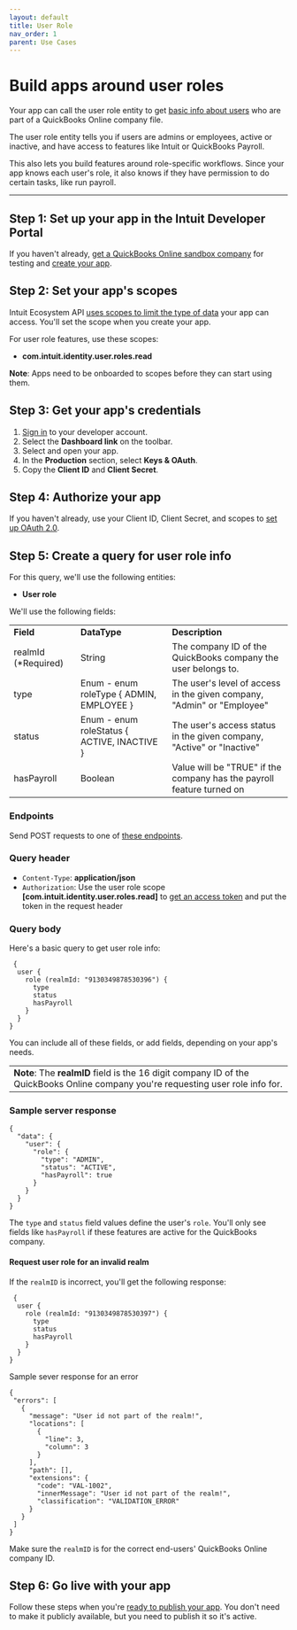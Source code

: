 ```yaml
---
layout: default
title: User Role
nav_order: 1
parent: Use Cases
---
```


<!-- Copy and paste the converted output. -->

<!-----
NEW: Check the "Suppress top comment" option to remove this info from the output.

Conversion time: 0.68 seconds.


Using this Markdown file:

1. Paste this output into your source file.
2. See the notes and action items below regarding this conversion run.
3. Check the rendered output (headings, lists, code blocks, tables) for proper
   formatting and use a linkchecker before you publish this page.

Conversion notes:

* Docs to Markdown version 1.0β29
* Tue Dec 01 2020 13:22:42 GMT-0800 (PST)
* Source doc: Role API (copy)
* Tables are currently converted to HTML tables.
----->

# Build apps around user roles

Your app can call the user role entity to get [basic info about users](https://quickbooks.intuit.com/learn-support/en-us/set-up-users/user-types-in-quickbooks-online/00/186238) who are part of a QuickBooks Online company file. 

The user role entity tells you if users are admins or employees, active or inactive, and have access to features like Intuit or QuickBooks Payroll. 

This also lets you build features around role-specific workflows. Since your app knows each user's role, it also knows if they have permission to do certain tasks, like run payroll. 

---

## Step 1: Set up your app in the Intuit Developer Portal

If you haven't already, [get a QuickBooks Online sandbox company](../../getting-started/authentication/) for testing and [create your app](../../getting-started/authentication/).

## Step 2: Set your app's scopes

Intuit Ecosystem API [uses scopes to limit the type of data](../../getting-started/scopes/) your app can access. You'll set the scope when you create your app.

For user role features, use these scopes:
* **com.intuit.identity.user.roles.read**

**Note**: Apps need to be onboarded to scopes before they can start using them. 

## Step 3: Get your app's credentials

1. [Sign in](https://developer.intuit.com/app/developer/myapps) to your developer account.
2. Select the **Dashboard link** on the toolbar. 
3. Select and open your app. 
4. In the **Production** section, select **Keys & OAuth**. 
5. Copy the **Client ID** and **Client Secret**. 

## Step 4: Authorize your app

If you haven't already, use your Client ID, Client Secret, and scopes to [set up OAuth 2.0](https://developer.intuit.com/app/developer/qbo/docs/develop/authentication-and-authorization/oauth-2.0). 

## Step 5: Create a query for user role info

For this query, we'll use the following entities:

* **User role**

We'll use the following fields:

<table>
  <tr>
   <td><strong>Field</strong>
   </td>
   <td><strong>DataType</strong>
   </td>
   <td><strong>Description</strong>
   </td>
  </tr>
  <tr>
   <td>realmId
(*Required)
   </td>
   <td>String
   </td>
   <td>The company ID of the QuickBooks company the user belongs to.
   </td>
  </tr>
  <tr>
   <td>type
   </td>
   <td>Enum - enum roleType {
      ADMIN, EMPLOYEE
    }
   </td>
   <td>The user's level of access in the given company, "Admin" or "Employee"
   </td>
  </tr>
  <tr>
   <td>status
   </td>
   <td>Enum - enum roleStatus { 
      ACTIVE, INACTIVE
   }
   </td>
   <td>The user's access status in the given company, "Active" or "Inactive"
   </td>
  </tr>
  <tr>
   <td>hasPayroll
   </td>
   <td>Boolean
   </td>
   <td>Value will be "TRUE" if the company has the payroll feature turned on
   </td>
  </tr>
</table> 

### Endpoints

Send POST requests to one of [these endpoints](../../getting-started/endpoints/).

### Query header
* `Content-Type`: **application/json**
* `Authorization`: Use the user role scope **[com.intuit.identity.user.roles.read]** to [get an access token](https://developer.intuit.com/app/developer/qbo/docs/develop/authentication-and-authorization/oauth-2.0) and put the token in the request header

### Query body

Here's a basic query to get user role info: 
```
 {
  user {
    role (realmId: "9130349878530396") {
      type
      status
      hasPayroll
    }
  }
}
```
You can include all of these fields, or add fields, depending on your app's needs.

<table>
<tr>
<td><Strong>Note</strong>: The <Strong>realmID</strong> field is the 16 digit company ID of the QuickBooks Online company you're requesting user role info for.  
</td>
</tr>
</table>

### Sample server response

```
{
  "data": {
    "user": {
      "role": {
        "type": "ADMIN",
        "status": "ACTIVE",
        "hasPayroll": true
      }
    }
  }
}
```
The `type` and `status` field values define the user's `role`. You'll only see fields like `hasPayroll` if these features are active for the QuickBooks company. 

#### Request user role for an invalid realm

If the `realmID` is incorrect, you'll get the following response: 

```
 {
  user {
    role (realmId: "9130349878530397") {
      type
      status
      hasPayroll
    }
  }
}
```

Sample sever response for an error

```
{
 "errors": [
   {
     "message": "User id not part of the realm!",
     "locations": [
       {
         "line": 3,
         "column": 3
       }
     ],
     "path": [],
     "extensions": {
       "code": "VAL-1002",
       "innerMessage": "User id not part of the realm!",
       "classification": "VALIDATION_ERROR"
     }
   }
 ]
}
```
Make sure the `realmID` is for the correct end-users' QuickBooks Online company ID. 

## Step 6: Go live with your app

Follow these steps when you're [ready to publish your app](https://developer.intuit.com/app/developer/qbo/docs/go-live). You don't need to make it publicly available, but you need to publish it so it's active.  
